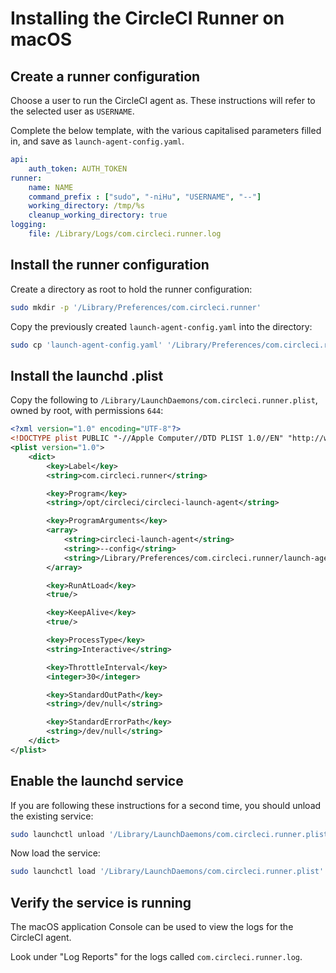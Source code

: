 # Installing the CircleCI Runner on macOS

## Create a runner configuration
Choose a user to run the CircleCI agent as. These instructions will refer to the selected user as `USERNAME`.

Complete the below template, with the various capitalised parameters filled in, and save as `launch-agent-config.yaml`.
```yaml
api:
    auth_token: AUTH_TOKEN
runner:
    name: NAME
    command_prefix : ["sudo", "-niHu", "USERNAME", "--"]
    working_directory: /tmp/%s
    cleanup_working_directory: true
logging:
    file: /Library/Logs/com.circleci.runner.log
```

## Install the runner configuration
Create a directory as root to hold the runner configuration: 
```bash
sudo mkdir -p '/Library/Preferences/com.circleci.runner'
```

Copy the previously created `launch-agent-config.yaml` into the directory:
```bash
sudo cp 'launch-agent-config.yaml' '/Library/Preferences/com.circleci.runner/launch-agent-config.yaml'
```

## Install the launchd .plist

Copy the following to `/Library/LaunchDaemons/com.circleci.runner.plist`, owned by root, with permissions `644`:
```xml
<?xml version="1.0" encoding="UTF-8"?>
<!DOCTYPE plist PUBLIC "-//Apple Computer//DTD PLIST 1.0//EN" "http://www.apple.com/DTDs/PropertyList-1.0.dtd">
<plist version="1.0">
    <dict>
        <key>Label</key>
        <string>com.circleci.runner</string>

        <key>Program</key>
        <string>/opt/circleci/circleci-launch-agent</string>

        <key>ProgramArguments</key>
        <array>
            <string>circleci-launch-agent</string>
            <string>--config</string>
            <string>/Library/Preferences/com.circleci.runner/launch-agent-config.yaml</string>
        </array>

        <key>RunAtLoad</key>
        <true/>

        <key>KeepAlive</key>
        <true/>

        <key>ProcessType</key>
        <string>Interactive</string>

        <key>ThrottleInterval</key>
        <integer>30</integer>

        <key>StandardOutPath</key>
        <string>/dev/null</string>

        <key>StandardErrorPath</key>
        <string>/dev/null</string>
    </dict>
</plist>
```

## Enable the launchd service
If you are following these instructions for a second time, you should unload the existing service:
```bash
sudo launchctl unload '/Library/LaunchDaemons/com.circleci.runner.plist'
```

Now load the service:
```bash
sudo launchctl load '/Library/LaunchDaemons/com.circleci.runner.plist'
```

## Verify the service is running
The macOS application Console can be used to view the logs for the CircleCI agent.

Look under "Log Reports" for the logs called `com.circleci.runner.log`.